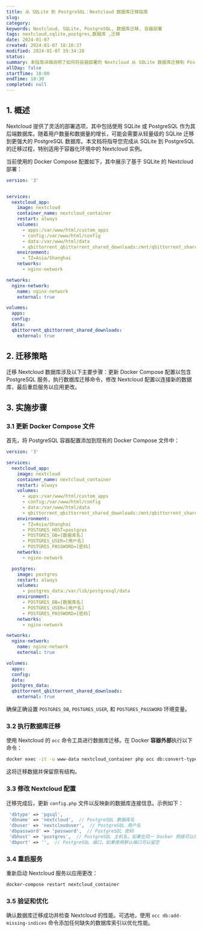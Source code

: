 ```yaml
---
title: 从 SQLite 到 PostgreSQL：Nextcloud 数据库迁移指南
slug: 
category: 
keywords: Nextcloud, SQLite, PostgreSQL, 数据库迁移, 容器部署
tags: nextcloud,sqlite,postgres,数据库 ,迁移 
date: 2024-01-07
created: 2024-01-07 18:10:37
modified: 2024-01-07 19:34:28
status: 
summary: 本指南详细说明了如何将容器部署的 Nextcloud 从 SQLite 数据库迁移到 PostgreSQL，以应对文件和用户数量增加的挑战。包含全面的步骤描述和必要的代码示例。
allDay: false
startTime: 18:00
endTime: 18:30
completed: null
---
```


## 1. 概述

Nextcloud 提供了灵活的部署选项，其中包括使用 SQLite 或 PostgreSQL 作为其后端数据库。随着用户数量和数据量的增长，可能会需要从轻量级的 SQLite 迁移到更强大的 PostgreSQL 数据库。本文档将指导您完成从 SQLite 到 PostgreSQL 的迁移过程，特别适用于容器化环境中的 Nextcloud 实例。

当前使用的 Docker Compose 配置如下，其中展示了基于 SQLite 的 Nextcloud 部署：

```yaml
version: '3'


services:
  nextcloud_app:
    image: nextcloud
    container_name: nextcloud_container
    restart: always
    volumes:
      - apps:/var/www/html/custom_apps
      - config:/var/www/html/config
      - data:/var/www/html/data
      - qbittorrent_qbittorrent_shared_downloads:/mnt/qbittorrent_shared_downloads
    environment:
      - TZ=Asia/Shanghai
    networks:
      - nginx-network

networks:
  nginx-network:
    name: nginx-network
    external: true

volumes:
  apps:
  config:
  data:
  qbittorrent_qbittorrent_shared_downloads:
    external: true
```

## 2. 迁移策略

迁移 Nextcloud 数据库涉及以下主要步骤：更新 Docker Compose 配置以包含 PostgreSQL 服务，执行数据库迁移命令，修改 Nextcloud 配置以连接新的数据库，最后重启服务以应用更改。

## 3. 实施步骤

### 3.1 更新 Docker Compose 文件

首先，将 PostgreSQL 容器配置添加到现有的 Docker Compose 文件中：

```yaml
version: '3'

services:
  nextcloud_app:
    image: nextcloud
    container_name: nextcloud_container
    restart: always
    volumes:
      - apps:/var/www/html/custom_apps
      - config:/var/www/html/config
      - data:/var/www/html/data
      - qbittorrent_qbittorrent_shared_downloads:/mnt/qbittorrent_shared_downloads
    environment:
      - TZ=Asia/Shanghai
      - POSTGRES_HOST=postgres
      - POSTGRES_DB=[数据库名]
      - POSTGRES_USER=[用户名]
      - POSTGRES_PASSWORD=[密码]
    networks:
      - nginx-network

  postgres:
    image: postgres
    restart: always
    volumes:
      - postgres_data:/var/lib/postgresql/data
    environment:
      - POSTGRES_DB=[数据库名]
      - POSTGRES_USER=[用户名]
      - POSTGRES_PASSWORD=[密码]
    networks:
      - nginx-network

networks:
  nginx-network:
    name: nginx-network
    external: true

volumes:
  apps:
  config:
  data:
  postgres_data:
  qbittorrent_qbittorrent_shared_downloads:
    external: true
```

确保正确设置 `POSTGRES_DB`, `POSTGRES_USER`, 和 `POSTGRES_PASSWORD` 环境变量。

### 3.2 执行数据库迁移

使用 Nextcloud 的 `occ` 命令工具进行数据库迁移。在 Docker **容器外部**执行以下命令：

```bash
docker exec -it -u www-data nextcloud_container php occ db:convert-type --all-apps pgsql [用户名] [密码] [数据库名]
```

这将迁移数据并保留原有结构。

### 3.3 修改 Nextcloud 配置

迁移完成后，更新 `config.php` 文件以反映新的数据库连接信息。示例如下：

```php
 'dbtype' => 'pgsql',
 'dbname' => 'nextcloud',  // PostgreSQL 数据库名
 'dbuser' => 'nextclouduser',  // PostgreSQL 用户名
 'dbpassword' => 'password',  // PostgreSQL 密码
 'dbhost' => 'postgres',  // PostgreSQL 主机名，如果在同一 Docker 网络可以使用服务名
 'dbport' => '',  // PostgreSQL 端口，如果使用默认端口可以留空
```

### 3.4 重启服务

重新启动 Nextcloud 服务以应用更改：

```bash
docker-compose restart nextcloud_container
```

### 3.5 验证和优化

确认数据库迁移成功并检查 Nextcloud 的性能。可选地，使用 `occ db:add-missing-indices` 命令添加任何缺失的数据库索引以优化性能。
